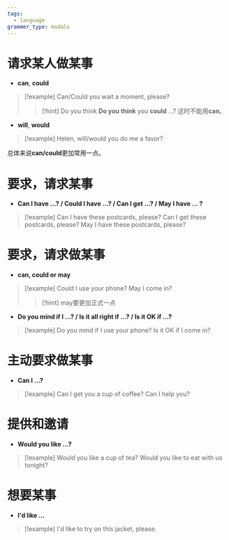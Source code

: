 ```yaml
---
tags:
  - language
grammer_type: modals
---
```

# 请求某人做某事

- **can**, **could**
> [!example]
> Can/Could you wait a moment, please?
> > [!hint] Do you think
> > **Do you think** you **could** ...? 这时不能用**can**。
- **will**, **would**
> [!example]
> Helen, will/would you do me a favor?

总体来说**can/could**更加常用一点。

# 要求，请求某事

- **Can I have ...? / Could I have ...? / Can I get ...? / May I have ... ?**
> [!example]
> Can I have these postcards, please?
> Can I get these postcards, please?
> May I have these postcards, please?

# 要求，请求做某事

- **can, could or may**
> [!example]
> Could I use your phone?
> May I come in?
> > [!hint]
> > may要更加正式一点
- **Do you mind if I ...? / Is it all right if ...?  / Is it OK if ...?**
> [!example]
> Do you mind if I use your phone?
> Is it OK if I come in?

# 主动要求做某事

- **Can I ...?**
> [!example]
> Can I get you a cup of coffee?
> Can I help you?

# 提供和邀请

- **Would you like ...?**
> [!example]
> Would you like a cup of tea?
> Would you like to eat with us tonight?

# 想要某事

- **I'd like ...**
> [!example]
> I'd like to try on this jacket, please.